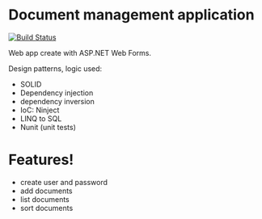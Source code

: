 # Document management application

[![Build Status](https://travis-ci.org/joemccann/dillinger.svg?branch=master)](https://travis-ci.org/joemccann/dillinger)

Web app create with ASP.NET Web Forms. 

Design patterns, logic used:

  - SOLID
  - Dependency injection  
  - dependency inversion
  - IoC: Ninject
  - LINQ to SQL
  - Nunit (unit tests)

# Features!

  - create user and password
  - add documents
  - list documents
  - sort documents
